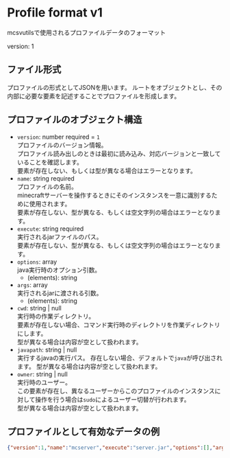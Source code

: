 # Profile format v1

mcsvutilsで使用されるプロファイルデータのフォーマット

version: 1

## ファイル形式

プロファイルの形式としてJSONを用います。
ルートをオブジェクトとし、その内部に必要な要素を記述することでプロファイルを形成します。

## プロファイルのオブジェクト構造

- `version`: number required = `1`  
	プロファイルのバージョン情報。  
	プロファイル読み出しのときは最初に読み込み、対応バージョンと一致していることを確認します。  
	要素が存在しない、もしくは型が異なる場合はエラーとなります。  
- `name`: string required  
	プロファイルの名前。  
	minecraftサーバーを操作するときにそのインスタンスを一意に識別するために使用されます。  
	要素が存在しない、型が異なる、もしくは空文字列の場合はエラーとなります。  
- `execute`: string required  
	実行されるjarファイルのパス。  
	要素が存在しない、型が異なる、もしくは空文字列の場合はエラーとなります。  
- `options`: array  
	java実行時のオプション引数。  
	- (elements): string  
- `args`: array  
	実行されるjarに渡される引数。  
	- (elements): string  
- `cwd`: string | null  
	実行時の作業ディレクトリ。  
	要素が存在しない場合、コマンド実行時のディレクトリを作業ディレクトリにします。  
	型が異なる場合は内容が空として扱われます。  
- `javapath`: string | null  
	実行するjavaの実行パス。
	存在しない場合、デフォルトで`java`が呼び出されます。
	型が異なる場合は内容が空として扱われます。  
- `owner`: string | null  
	実行時のユーザー。  
	この要素が存在し、異なるユーザーからこのプロファイルのインスタンスに対して操作を行う場合は`sudo`によるユーザー切替が行われます。  
	型が異なる場合は内容が空として扱われます。  

## プロファイルとして有効なデータの例

```json
{"version":1,"name":"mcserver","execute":"server.jar","options":[],"args":["--nogui"],"cwd":null,"javapath":null,"owner":null}
```
